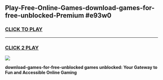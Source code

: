 
## Play-Free-Online-Games-download-games-for-free-unblocked-Premium #e93w0
<h3>
<a href="https://premium.freeplayer.one?title=download-games-for-free-unblocked&ref=8M">CLICK TO PLAY</a></h3>
<hr>

<h3>
<a href="https://premium.freeplayer.one?title=download-games-for-free-unblocked&ref=8M">CLICK 2 PLAY</a>
  
</h3>

<a href="https://premium.freeplayer.one?title=download-games-for-free-unblocked&ref=8M"><img src="https://clearcache.store/games.png"></a>


**download-games-for-free-unblocked games unblocked: Your Gateway to Fun and Accessible Online Gaming**
